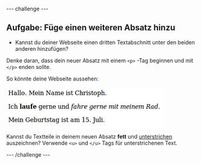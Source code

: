 --- challenge ---

## Aufgabe: Füge einen weiteren Absatz hinzu

- Kannst du deiner Webseite einen dritten Textabschnitt unter den beiden anderen hinzufügen?

Denke daran, dass dein neuer Absatz mit einem `<p>` -Tag beginnen und mit `</p>` enden sollte.

So könnte deine Webseite aussehen:

![screenshot](images/birthday-paragraph.png)

Kannst du Textteile in deinem neuen Absatz **fett** und <u>unterstrichen</u> auszeichnen? Verwende `<u>` und `</u>` Tags für unterstrichenen Text.

--- /challenge ---
